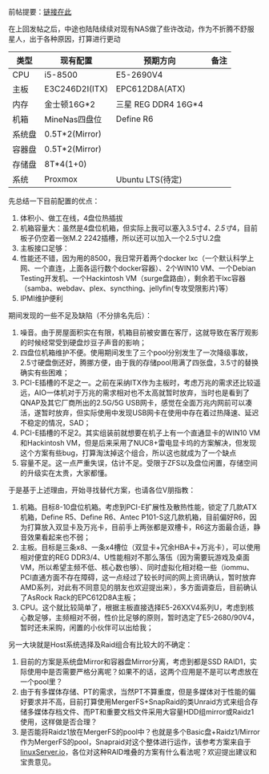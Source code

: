 
前帖提要：[链接在此](https://www.v2ex.com/t/608123)

在上回发帖之后，中途也陆陆续续对现有NAS做了些许改动，作为不折腾不舒服星人，出于各种原因，打算进行更动

|类型|现有配置|预期方向|备注|
|-|-|-|-|
|CPU|i5-8500|E5-2690V4|
|主板|E3C246D2I(ITX)|EPC612D8A(ATX)|
|内存|金士顿16G*2|三星 REG DDR4 16G*4|
|机箱|MineNas四盘位|Define R6|
|系统盘|0.5T*2(Mirror)|
|容器盘|0.5T*2(Mirror)|
|存储盘|8T*4(1+0)|
|系统|Proxmox|Ubuntu LTS(待定)|

先总结一下目前配置的优点：
1. 体积小、做工在线，4盘位热插拔
2. 机箱容量大：虽然是4盘位机箱，但实际上我可以塞入3.5寸*4、2.5寸*4，目前板子仍空着一张M.2 2242插槽，所以还可以加入一个2.5寸U.2盘
3. 主板接口足够：
4. 性能还不错，因为用的8500，我日常开着两个docker lxc（一个默认科学上网、一个直连，上面各运行数个docker容器）、2个WIN10 VM、一个Debian Testing开发机、一个Hackintosh VM（surge盘路由），剩余若干lxc容器（samba、webdav、plex、syncthing、jellyfin(专攻受限影片)等）
5. IPMI维护便利

期间发现的一些不足及缺陷（不分排名先后）：
1. 噪音。由于房屋面积实在有限，机箱目前被安置在客厅，这就导致在客厅观影的时候经常受到硬盘炒豆子声音的影响；
2. 四盘位机箱维护不便。使用期间发生了三个pool分别发生了一次降级事故，2.5寸硬盘倒还好，腾挪方便，由于我的存储pool用满了四张盘，3.5寸的替换确实有些困难；
3. PCI-E插槽的不足之一。之前在采纳ITX作为主板时，考虑万兆的需求还比较遥远，AIO一体机对于万兆的需求相对也不太高就暂时放弃，当时也是看到了QNAP及其它厂商所出的2.5G/5G USB网卡，感觉在全面万兆内网前可以凑活，遂暂时放弃，但实际使用中发现USB网卡在使用中存在着过热降速、延迟不稳定的情况，SAD；
4. PCI-E插槽的不足2。其实组装前就想要在机子上有一个直通显卡的WIN10 VM和Hackintosh VM，但是后来采用了NUC8+雷电显卡坞的方案解决，但发现这个方案有些bug，打算淘汰掉这个组合，所以这也就成为了一个缺点
5. 容量不足。这一点严重失误，估计不足。受限于ZFS以及盘位闲置，存储空间的升级实在太贵，大家都懂。

于是基于上述理由，开始寻找替代方案，也请各位V朋指教：
1. 机箱。目标8-10盘位机箱。考虑到PCI-E扩展性及散热性能，锁定了几款ATX机箱，Define R5、Define R6、Antec P101-S这几款机箱，目前偏好R6，因为打算放入双显卡及万兆卡，目前手上两张都是双槽卡，R6这方面最合适，静音效果看起来也不弱；
2. 主板。目标是三条x8、一条x4槽位（双显卡+冗余HBA卡+万兆卡），可以使用相对便宜的REG DDR3/4、U性能相对不那么落伍（因为需要玩游戏及桌面VM，所以希望主频不低、核心数也够）、同时虚拟化相对稳一些（iommu、PCI直通方面不存在障碍，这一点经过了较长时间的网上资讯确认，暂时放弃AMD系列，对此有不同意见的朋友也欢迎提出来），多方面调查后，目前确认了AsRock Rack的EPC612D8A主板；
3. CPU。这个就比较简单了，根据主板直接选择E5-26XXV4系列U，考虑到核心数足够，主频相对不弱，性价比足够的原则，暂时选定了E5-2680/90V4，暂时还未采购，闲置的小伙伴可以出给我；

另一大块就是Host系统选择及Raid组合有比较大的不确定：
1. 目前的方案是系统盘Mirror和容器盘Mirror分离，考虑到都是SSD RAID1，实际使用中是否需要严格分离呢？如果不的话，这两个应用是不是可以考虑放在一个pool里？
2. 由于有多媒体存储、PT的需求，当然PT不算重度，但是多媒体对于性能的偏好要求并不高，目前打算使用MergerFS+SnapRaid的类Unraid方式来组合存储多媒体存档文件、而PT和重要文档文件采用大容量HDD组mirror或Raidz1使用，这样做是否合理？
3. 是否能将Raidz1放在MergerFS的pool中？也就是多个Basic盘+Raidz1/Mirror作为MergerFS的pool，Snapraid对这个整体进行运作，该参考方案来自于[linuxServer.io](https://perfectmediaserver.com/advanced/combine-zfs-and-others/)，各位对这种RAID堆叠的方案有什么看法呢？欢迎提出建议和宝贵意见。